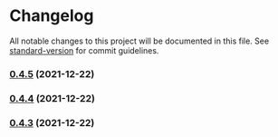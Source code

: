 # Changelog

All notable changes to this project will be documented in this file. See [standard-version](https://github.com/conventional-changelog/standard-version) for commit guidelines.

### [0.4.5](https://github.com/wsypower/wsy-vue3-template/compare/v0.4.4...v0.4.5) (2021-12-22)

### [0.4.4](https://github.com/wsypower/wsy-vue3-template/compare/v0.4.3...v0.4.4) (2021-12-22)

### [0.4.3](https://github.com/wsypower/wsy-vue3-template/compare/v0.4.2...v0.4.3) (2021-12-22)
